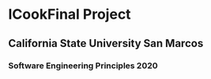 # ICookFinal Project
## California State University San Marcos
### Software Engineering Principles 2020
